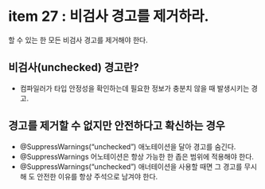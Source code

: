 # item 27 : 비검사 경고를 제거하라.
할 수 있는 한 모든 비검사 경고를 제거해야 한다.

## 비검사(unchecked) 경고란?
* 컴파일러가 타입 안정성을 확인하는데 필요한 정보가 충분치 않을 때 발생시키는 경고.

## 경고를 제거할 수 없지만 안전하다고 확신하는 경우
* @SuppressWarnings(“unchecked”) 애노테이션을 달아 경고를 숨긴다.
* @SuppressWarnings 어노테이션은 항상 가능한 한 좁은 범위에 적용해야 한다.
* @SuppressWarnings(“unchecked”) 애너테이션을 사용할 때면 그 경고를 무시해 도 안전한 이유를 항상 주석으로 남겨야 한다.
